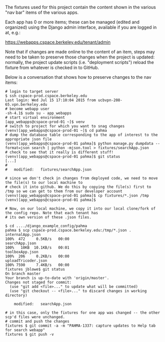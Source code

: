 The fixtures used for this project contain the content shown in the various "nav bar" items of the various apps.

Each app has 0 or more items; these can be managed (edited and organized) using the Django admin interface, available if
you are logged in at, e.g.:

  https://webapps.cspace.berkeley.edu/tenant/admin
  
Note that if changes are made online to the content of an item, steps may need to be taken to preserve those changes
when the project is updated: normally, the project update scripts (i.e. "deployment scripts") reload the fixture from
whatever is checked in to GitHub.

Below is a conversation that shows how to preserve changes to the nav items:

```
# login to target server
$ ssh cspace-prod.cspace.berkeley.edu
Last login: Wed Jul 15 17:10:04 2015 from ucbvpn-208-65.vpn.berkeley.edu
# become webapp user
-sh-4.1$ sudo su - app_webapps
# start virtual environment
[app_webapps@cspace-prod-01 ~]$ venv
# switch to project for which you want to snag changes
(venv)[app_webapps@cspace-prod-01 ~]$ cd pahma
# dump the database table corresponding to the app of interest to the appropriate json file
(venv)[app_webapps@cspace-prod-01 pahma]$ python manage.py dumpdata --format=json search | python -mjson.tool > fixtures/searchApp.json
# check to see that it really is different stuff!
(venv)[app_webapps@cspace-prod-01 pahma]$ git status
[...]
#
#	modified:   fixtures/searchApp.json

# since we don't check in changes from deployed code, we need to move the file(s) to our local machine to
# check it into github. We do this by copying the file(s) first to /tmp so we can get to them from our developer account
(venv)[app_webapps@cspace-prod-01 pahma]$ cp fixtures/*.json /tmp
(venv)[app_webapps@cspace-prod-01 pahma]$ 

# Now, on our local machine, we copy it into our local clone/fork of the config repo. Note that each tenant has
# its own version of these .json files.

$ cd ..../django_example_config/pahma
pahma $ scp cspace-prod.cspace.berkeley.edu:/tmp/*.json .
internalApp.json                                                                  100%  472     0.5KB/s   00:00    
searchApp.json                                                                    100%   10KB  10.1KB/s   00:01    
toolboxApp.json                                                                   100%  206     0.2KB/s   00:00    
uploadTricoder.json                                                               100% 7590     7.4KB/s   00:00    
fixtures jblowe$ git status
On branch master
Your branch is up-to-date with 'origin/master'.
Changes not staged for commit:
  (use "git add <file>..." to update what will be committed)
  (use "git checkout -- <file>..." to discard changes in working directory)

	modified:   searchApp.json

# in this case, only the fixtures for one app was changed -- the other scp'd files were unchanged.
# commit and push the changes
fixtures $ git commit -a -m "PAHMA-1337: capture updates to Help tab for search webapp"
fixtures $ git push -v
```
